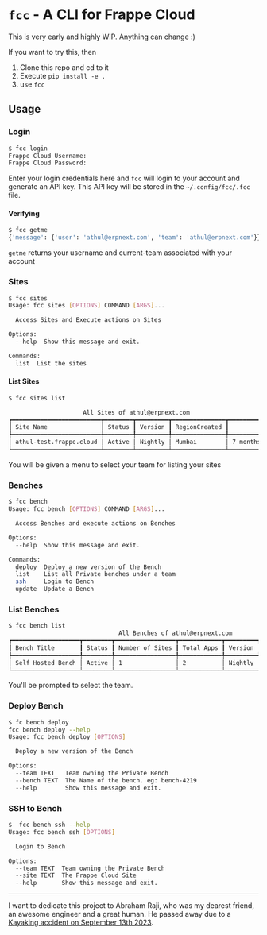 # `fcc` - A CLI for Frappe Cloud

This is very early and highly WIP. Anything can change :)

If you want to try this, then

1. Clone this repo and cd to it
2. Execute `pip install -e .`
3. use `fcc`

## Usage

### Login
```sh
$ fcc login
Frappe Cloud Username: 
Frappe Cloud Password:
```

Enter your login credentials here and `fcc` will login to your account and generate an API key. This API key will be stored in the `~/.config/fcc/.fcc` file.

#### Verifying

```sh
$ fcc getme
{'message': {'user': 'athul@erpnext.com', 'team': 'athul@erpnext.com'}}
```
`getme` returns your username and current-team associated with your account 


### Sites

```sh
$ fcc sites
Usage: fcc sites [OPTIONS] COMMAND [ARGS]...

  Access Sites and Execute actions on Sites

Options:
  --help  Show this message and exit.

Commands:
  list  List the sites
```

#### List Sites

```sh
$ fcc sites list

                     All Sites of athul@erpnext.com                      
┏━━━━━━━━━━━━━━━━━━━━━━━━━┳━━━━━━━━┳━━━━━━━━━┳━━━━━━━━━━━━━━━┳━━━━━━━━━━┓
┃ Site Name               ┃ Status ┃ Version ┃ RegionCreated ┃          ┃
┡━━━━━━━━━━━━━━━━━━━━━━━━━╇━━━━━━━━╇━━━━━━━━━╇━━━━━━━━━━━━━━━╇━━━━━━━━━━┩
│ athul-test.frappe.cloud │ Active │ Nightly │ Mumbai        │ 7 months │
└─────────────────────────┴────────┴─────────┴───────────────┴──────────┘
```
You will be given a menu to select your team for listing your sites


### Benches

```sh
$ fcc bench
Usage: fcc bench [OPTIONS] COMMAND [ARGS]...

  Access Benches and execute actions on Benches

Options:
  --help  Show this message and exit.

Commands:
  deploy  Deploy a new version of the Bench
  list    List all Private benches under a team
  ssh     Login to Bench
  update  Update a Bench
```

### List Benches

```sh
$ fcc bench list
                               All Benches of athul@erpnext.com                                
┏━━━━━━━━━━━━━━━━━━━┳━━━━━━━━┳━━━━━━━━━━━━━━━━━┳━━━━━━━━━━━━┳━━━━━━━━━┳━━━━━━━━━━━━┳━━━━━━━━━━┓
┃ Bench Title       ┃ Status ┃ Number of Sites ┃ Total Apps ┃ Version ┃ Bench Name ┃ Created  ┃
┡━━━━━━━━━━━━━━━━━━━╇━━━━━━━━╇━━━━━━━━━━━━━━━━━╇━━━━━━━━━━━━╇━━━━━━━━━╇━━━━━━━━━━━━╇━━━━━━━━━━┩
│ Self Hosted Bench │ Active │ 1               │ 2          │ Nightly │ bench-4219 │ 7 months │
└───────────────────┴────────┴─────────────────┴────────────┴─────────┴────────────┴──────────┘
```

You'll be prompted to select the team.

### Deploy Bench

```sh
$ fc bench deploy
fcc bench deploy --help
Usage: fcc bench deploy [OPTIONS]

  Deploy a new version of the Bench

Options:
  --team TEXT   Team owning the Private Bench
  --bench TEXT  The Name of the bench. eg: bench-4219
  --help        Show this message and exit.
```

### SSH to Bench

```sh
$  fcc bench ssh --help
Usage: fcc bench ssh [OPTIONS]

  Login to Bench

Options:
  --team TEXT  Team owning the Private Bench
  --site TEXT  The Frappe Cloud Site
  --help       Show this message and exit.
```


---

I want to dedicate this project to Abraham Raji, who was my dearest friend, an awesome engineer and a great human. He passed away due to a [Kayaking accident on September 13th 2023](https://www.debian.org/News/2023/20230914).